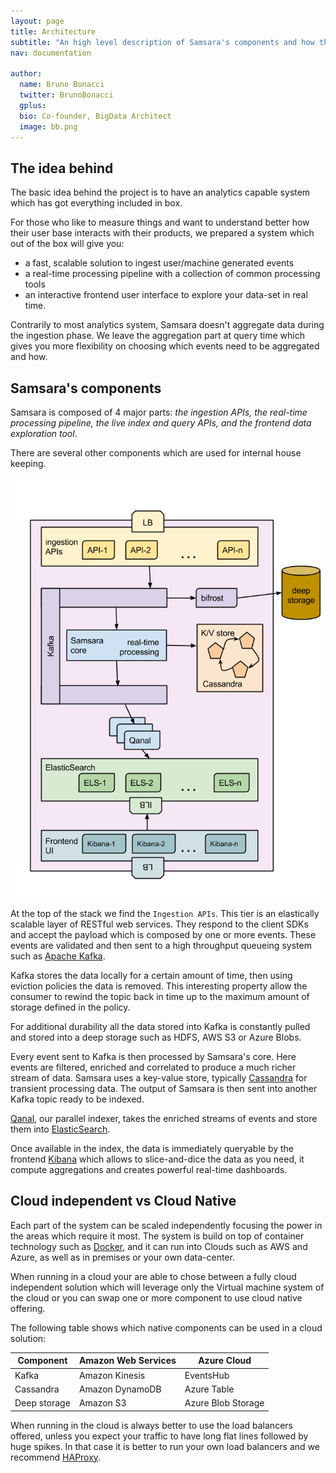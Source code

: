 ```yaml
---
layout: page
title: Architecture
subtitle: "An high level description of Samsara's components and how they play together"
nav: documentation

author:
  name: Bruno Bonacci
  twitter: BrunoBonacci
  gplus:
  bio: Co-founder, BigData Architect
  image: bb.png
---
```


## The idea behind

The basic idea behind the project is to have an analytics capable system
which has got everything included in box.

For those who like to measure things and want to understand better how
their user base interacts with their products, we prepared a system which
out of the box will give you:

  - a fast, scalable solution to ingest user/machine generated events
  - a real-time processing pipeline with a collection of common processing tools
  - an interactive frontend user interface to explore your data-set in real time.

Contrarily to most analytics system, Samsara doesn't aggregate data
during the ingestion phase.  We leave the aggregation part at query
time which gives you more flexibility on choosing which events need to
be aggregated and how.

## Samsara's components

Samsara is composed of 4 major parts: _the ingestion APIs, the
real-time processing pipeline, the live index and query APIs, and the
frontend data exploration tool_.

There are several other components which are used for internal house keeping.

![Overall Architecture](/docs/images/architecture.png)

At the top of the stack we find the `Ingestion APIs`.
This tier is an elastically scalable layer of RESTful web services.
They respond to the client SDKs and accept the payload which is composed
by one or more events. These events are validated and then sent to a
high throughput queueing system such as [Apache Kafka](http://kafka.apache.org/).

Kafka stores the data locally for a certain amount of time, then using eviction policies
the data is removed. This interesting property allow the consumer to rewind the topic
back in time up to the maximum amount of storage defined in the policy.

For additional durability all the data stored into Kafka is constantly pulled
and stored into a deep storage such as HDFS, AWS S3 or Azure Blobs.

Every event sent to Kafka is then processed by Samsara's core.
Here events are filtered, enriched and correlated to produce a much richer stream of data.
Samsara uses a key-value store, typically [Cassandra](http://cassandra.apache.org/) for
transient processing data.
The output of Samsara is then sent into another Kafka topic ready to be indexed.

[Qanal](https://github.com/samsara/samsara/tree/master/qanal), our parallel indexer, takes the enriched streams
of events and store them into [ElasticSearch](http://www.elasticsearch.org/).

Once available in the index, the data is immediately queryable by the frontend
[Kibana](http://www.elasticsearch.org/overview/kibana/) which allows to slice-and-dice
the data as you need, it compute aggregations and creates powerful real-time dashboards.

## Cloud independent vs Cloud Native

Each part of the system can be scaled independently focusing the power in the areas
which require it most. The system is build on top of container technology
such as [Docker](https://www.docker.com/), and it can run into Clouds such as AWS and Azure,
as well as in premises or your own data-center.

When running in a cloud your are able to chose between a fully cloud independent
solution which will leverage only the Virtual machine system of the cloud or
you can swap one or more component to use cloud native offering.

The following table shows which native components can be used in a cloud solution:


| Component    | Amazon Web Services | Azure Cloud        |
|--------------|---------------------|--------------------|
| Kafka        | Amazon Kinesis      | EventsHub          |
| Cassandra    | Amazon DynamoDB     | Azure Table        |
| Deep storage | Amazon S3           | Azure Blob Storage |



When running in the cloud is always better to use the load balancers offered,
unless you expect your traffic to have long flat lines followed by huge spikes.
In that case it is better to run your own load balancers and we recommend
[HAProxy](http://www.haproxy.org/).
